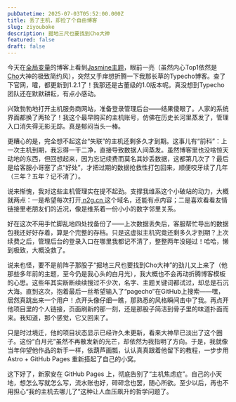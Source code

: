 ```yaml
---
pubDatetime: 2025-07-03T05:52:00.000Z
title: 丢了主机，却捡了个自由博客
slug: ziyouboke
description: 掘地三尺也要找到Cho大神
featured: false
draft: false
---
```

今天在[全局变量](https://ilogs.cn/)的博客上看到[Jasmine主题](https://github.com/liaocp666/Jasmine)，眼前一亮（虽然内心Top1依然是[Cho](https://frynut.com/)大神的极致简约风），突然又手痒想折腾一下我那长草的Typecho博客。查了下官网，嚯，都更新到1.2.1了！我那还是古董级的1.0版本呢。真没想到Typecho团队还在默默耕耘，有点小感动。

兴致勃勃地打开主机服务商网站，准备登录管理后台——结果傻眼了。人家的系统界面都换了两轮了！我这个最早购买的主机账号，仿佛在历史长河里蒸发了，管理入口消失得无影无踪。真是郁闷当头一棒。

更糟心的是，完全想不起这台“失联”的主机还剩多久才到期。这事儿有“前科”：上一次主机到期，我忘得一干二净，直接导致数据人间蒸发。虽然博客里也没啥惊天动地的东西，但回想起来，因为忘记续费而莫名其妙丢数据，这都第几次了？最后是给客服小哥塞了点“好处”，才把过期的数据抢救性打包回来，顺便咬牙续了几年（三年？五年？记不清了）。

说来惭愧，我对这些主机管理实在提不起劲。支撑我维系这个小破站的动力，大概就两点：一是希望每次打开[ n2g.cn ](https://n2g.cn/)这个域名，还能有点内容；二是喜欢看看友情链接里老朋友们的近况，像是维系着一份小小的数字邻里关系。

好在这次不用手忙脚乱地四处找备份了——上次数据丢失后，客服帮忙导出的数据包我还好好存着，算是个完整的存档。只是这虚拟主机究竟还剩多久才到期？上次续费之后，管理后台的登录入口在哪里我都记不清了，整整两年没碰过！哈哈，懒到极致，大概没救了。

说来也怪，要不是前阵子那股子“掘地三尺也要找到Cho大神”的劲儿又上来了（他那些多年前的主题，至今仍是我心头的白月光），我大概也不会再动折腾博客模板的心思。这些年其实断断续续搜过不少次，名字、主题关键词都试过，却总是石沉大海。直到这次，抱着最后一丝希望输入了“pagecho”在GitHub上搜索——嘿，居然真跳出来一个用户！点开头像仔细一瞧，那熟悉的风格瞬间击中了我。再点开他项目里的个人链接，页面刷新的那一刻，还是那股子简洁到骨子里的味道扑面而来。我知道，那个感觉，它又回来了。

只是时过境迁，他的项目状态显示已经许久未更新，看来大神早已淡出了这个圈子。这份“白月光”虽然不再散发新的光芒，却依然为我指明了方向。于是，我就像当年仰望他作品的新手一样，依葫芦画瓢，认认真真跟着他留下的教程，一步步用 Astro + GitHub Pages 重新搭起了自己的小窝。

这下好了，新家安在 GitHub Pages 上，彻底告别了“主机焦虑症”。自己的小天地，想怎么写就怎么写，流水账也好，碎碎念也罢，随心所欲。至少以后，再也不用担心“我的主机去哪儿了”这种让人血压飙升的哲学问题了。

